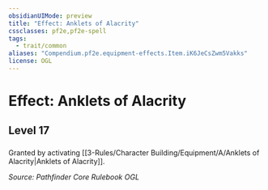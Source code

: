 ```yaml
---
obsidianUIMode: preview
title: "Effect: Anklets of Alacrity"
cssclasses: pf2e,pf2e-spell
tags:
  - trait/common
aliases: "Compendium.pf2e.equipment-effects.Item.iK6JeCsZwm5Vakks"
license: OGL
---
```

# Effect: Anklets of Alacrity
## Level 17
### 






Granted by activating [[3-Rules/Character Building/Equipment/A/Anklets of Alacrity|Anklets of Alacrity]].

*Source: Pathfinder Core Rulebook*
*OGL*